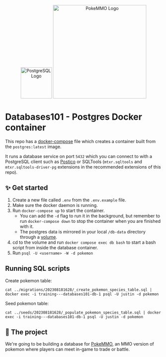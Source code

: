 <p align="center">
  <a href="https://www.postgresql.org/" target="blank"><img src="https://www.postgresql.org/media/img/about/press/elephant.png" width="100" alt="PostgreSQL Logo" /></a>
  <a href="https://pokemmo.com/" target="blank"><img src="https://forums.pokemmo.com/uploads/monthly_2022_09/PokeMMO-Logo.thumb.png.f72a577606b2aedae630e968143471c7.png" width="300" alt="PokeMMO Logo" /></a>
</p>

# Databases101 - Postgres Docker container

This repo has a [docker-compose](https://docs.docker.com/compose/) file which creates a container built from the `postgres:latest` image.

It runs a database service on port `5432` which you can connect to with a PostgreSQL client such as [Postico](https://eggerapps.at/postico2/) or SQLTools (`mtxr.sqltools` and `mtxr.sqltools-driver-pg` extensions in the recommended extensions of this repo).

## ✨ Get started

1. Create a new file called `.env` from the `.env.example` file.
2. Make sure the docker daemon is running.
3. Run `docker-compose up` to start the container. 
   - You can add the `-d` flag to run it in the background, but remember to run `docker-compose down` to stop the container when you are finished with it.
   - The postgres data is mirrored in your local `/db-data` directory through a [volume](https://docs.docker.com/storage/volumes/).
4. cd to the volume and run `docker compose exec db bash` to start a bash script from inside the database container. 
5. Run `psql -U <username> -W -d pokemon`


## Running SQL scripts
Create pokemon table: 
```
cat ../migrations/202308181628/_create_pokemon_species_table.sql | docker exec -i training---databases101-db-1 psql -U justin -d pokemon
```
Seed pokemon table:
```
cat ../seeds/202308181628/_populate_pokemon_species_table.sql | docker exec -i training---databases101-db-1 psql -U justin -d pokemon
```


## 🌄 The project

We're going to be building a database for [PokeMMO](https://pokemmo.com/), an MMO version of pokemon where players can meet in-game to trade or battle.
